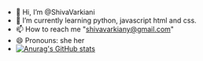 - 👋 Hi, I’m @ShivaVarkiani
- 🌱 I’m currently learning python, javascript html and css.
- 📫 How to reach me "shivavarkiany@gmail.com"
- 😄 Pronouns: she her
- [![Anurag's GitHub stats](https://github-readme-stats.vercel.app/api?username=ShivaVarkiani&show_icons=true&theme=radical)](https://github.com/yourusername)



<!---
ShivaVarkiani/ShivaVarkiani is a ✨ special ✨ repository because its `README.md` (this file) appears on your GitHub profile.
You can click the Preview link to take a look at your changes.
--->
